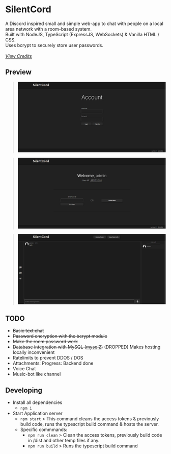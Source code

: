 # SilentCord
A Discord inspired small and simple web-app to chat with people on a local area network with a room-based system.<br>
Built with NodeJS, TypeScript (ExpressJS, WebSockets) & Vanilla HTML / CSS.<br>
Uses bcrypt to securely store user passwords.<br><br>
[*View Credits*](./static/credits.md)

## Preview

> ![login](./img/initial/login_page.png)

> ![landing](./img/initial/landing-page.png)

> ![room](./img/initial/room.png)

## TODO
- ~~Basic text chat~~
- ~~Password encryption with the bcrypt module~~
- ~~Make the room password work~~
- ~~Database integration with MySQL ([mysql2](https://www.npmjs.com/package/mysql2))~~ (DROPPED) Makes hosting locally inconvenient
- Ratelimits to prevent DDOS / DOS
- Attachments: Progress: Backend done
- Voice Chat
- Music-bot like channel

## Developing
- Install all dependencies
    - ```npm i```
- Start Application server
    - ```npm start``` > This command cleans the access tokens & previously build code, runs the typescript build command & hosts the server.
    - Specific commmands:
        - ```npm run clean``` > Clean the access tokens, previously build code in /dist and other temp files if any.
        - ```npm run build``` > Runs the typescript build command
